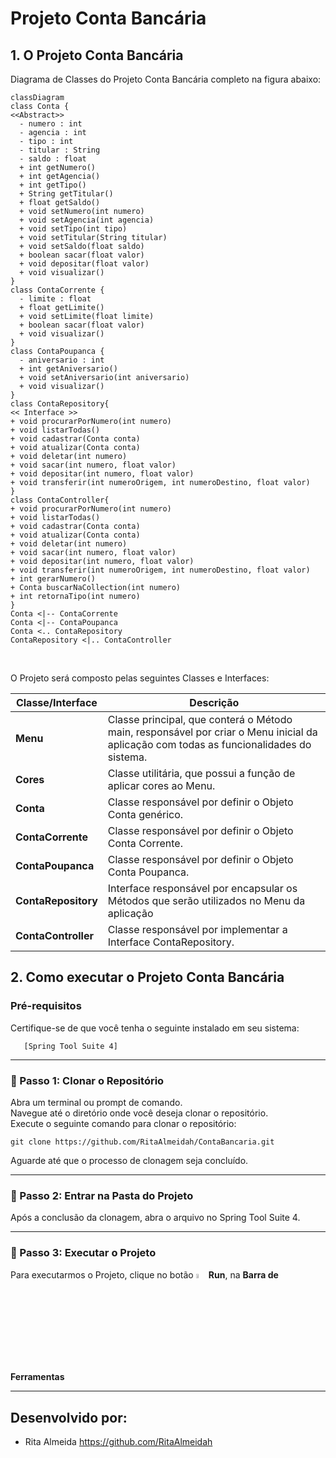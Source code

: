 # Projeto Conta Bancária

<h2>1. O Projeto Conta Bancária</h2>

Diagrama de Classes do Projeto Conta Bancária completo na figura abaixo:

```mermaid
classDiagram
class Conta {
<<Abstract>>
  - numero : int
  - agencia : int
  - tipo : int
  - titular : String
  - saldo : float
  + int getNumero()
  + int getAgencia()
  + int getTipo()
  + String getTitular()
  + float getSaldo()
  + void setNumero(int numero)
  + void setAgencia(int agencia)
  + void setTipo(int tipo)
  + void setTitular(String titular)
  + void setSaldo(float saldo)
  + boolean sacar(float valor)
  + void depositar(float valor)
  + void visualizar()
}
class ContaCorrente {
  - limite : float
  + float getLimite()
  + void setLimite(float limite)
  + boolean sacar(float valor)
  + void visualizar()
}
class ContaPoupanca {
  - aniversario : int
  + int getAniversario()
  + void setAniversario(int aniversario)
  + void visualizar()
}
class ContaRepository{
<< Interface >>
+ void procurarPorNumero(int numero)
+ void listarTodas()
+ void cadastrar(Conta conta)
+ void atualizar(Conta conta)
+ void deletar(int numero)
+ void sacar(int numero, float valor)
+ void depositar(int numero, float valor)
+ void transferir(int numeroOrigem, int numeroDestino, float valor)
}
class ContaController{
+ void procurarPorNumero(int numero)
+ void listarTodas()
+ void cadastrar(Conta conta)
+ void atualizar(Conta conta)
+ void deletar(int numero)
+ void sacar(int numero, float valor)
+ void depositar(int numero, float valor)
+ void transferir(int numeroOrigem, int numeroDestino, float valor)
+ int gerarNumero()
+ Conta buscarNaCollection(int numero)
+ int retornaTipo(int numero)
}
Conta <|-- ContaCorrente
Conta <|-- ContaPoupanca
Conta <.. ContaRepository
ContaRepository <|.. ContaController
```

<br />

O Projeto será composto pelas seguintes Classes e Interfaces:

| Classe/Interface    | Descrição                                                    |
| ------------------- | ------------------------------------------------------------ |
| **Menu**            | Classe principal, que conterá o Método main, responsável por criar o Menu inicial da aplicação com todas as funcionalidades do sistema. |
| **Cores**           | Classe utilitária, que possui a função de aplicar cores ao Menu. |
| **Conta**           | Classe responsável por definir o Objeto Conta genérico.      |
| **ContaCorrente**   | Classe responsável por definir o Objeto Conta Corrente.      |
| **ContaPoupanca**   | Classe responsável por definir o Objeto Conta Poupanca.      |
| **ContaRepository** | Interface responsável por encapsular os Métodos que serão utilizados no Menu da aplicação |
| **ContaController** | Classe responsável por implementar a Interface ContaRepository. |


<h2>2. Como executar o Projeto Conta Bancária</h2>

### Pré-requisitos

Certifique-se de que você tenha o seguinte instalado em seu sistema:

       [Spring Tool Suite 4]
***
<h3>👣 Passo 1: Clonar o Repositório</h3>

Abra um terminal ou prompt de comando. <br/>
Navegue até o diretório onde você deseja clonar o repositório. <br/>
Execute o seguinte comando para clonar o repositório:

```
git clone https://github.com/RitaAlmeidah/ContaBancaria.git
```

Aguarde até que o processo de clonagem seja concluído.

***
<h3>👣  Passo 2: Entrar na Pasta do Projeto</h3>

Após a conclusão da clonagem, abra o arquivo no Spring Tool Suite 4.

***
<h3>👣 Passo 3: Executar o Projeto</h3>

Para executarmos o Projeto, clique no botão <img src="https://i.imgur.com/t28CIT4.png" title="source: imgur.com" width="4%"/>**Run**, na **Barra de Ferramentas**

***
## Desenvolvido por:
- Rita Almeida https://github.com/RitaAlmeidah





